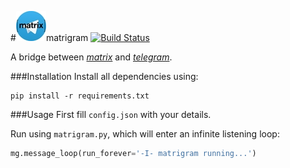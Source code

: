 #![matrigram][logo]matrigram
[![Build Status](https://travis-ci.org/GalPressman/matrigram.svg?branch=master)](https://travis-ci.org/GalPressman/matrigram)

A bridge between *[matrix](https://www.matrix.org)* and *[telegram](https://www.telegram.org)*.

###Installation
Install all dependencies using:
```
pip install -r requirements.txt
```

###Usage
First fill `config.json` with your details.

Run using `matrigram.py`, which will enter an infinite listening loop:
```python
mg.message_loop(run_forever='-I- matrigram running...')
```


[logo]: docs/logo.jpg "matrigram"
